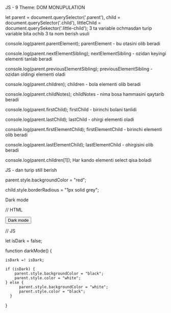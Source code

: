 JS - 9
Theme: DOM MONUPULATION 

let parent = document.querySelector('.parent'),
child = document.querySelector('.child'),
littleChild = document.querySekector('.little-child');
3 ta variable ochmasdan turip  variable bita ochib 3 ta nom berish usuli

console.log(parent.parentElement);
parentElement - bu otasini olib beradi

console.log(parent.nextElementSibling);
nextElementSibling - ozidan keyingi elementi tanlab beradi

console.log(parent.previousElementSibling);
previousElementSibling - ozidan oldingi elementi oladi

console.log(parent.children);
children - bola elementi olib beradi

console.log(parent.childNotes);
childNotes - nima bosa hammasini qaytarib beradi 

console.log(parent.firstChild);
firstChild - birinchi bolani tanlidi

console.log(parent.lastChild);
lastChild - ohirgi elementi oladi 

console.log(parent.firstElementChild);
firstElementChild - birinchi elementi olib beradi 

console.log(parent.lastElementChild);
lastElementChild - ohirgisini olib beradi

console.log(parent.children[1]);
Har kando elementi select qisa boladi 


JS - dan turip still berish

parent.style.backgroundColor = "red";

child.style.borderRadious = "1px solid grey";


Dark mode

// HTML

<button onclick="darkMode()">Dark mode</button>

// JS

let isDark = false;

function darkMode() {
    
    isDark =! isDark;    

    if (isDark) {
        parent.style.backgroundColor = "black";
        parent.style.color = "white";
    } else {
          parent.style.backgroundColor = "white";
          parent.style.color = "black";
      }
}
